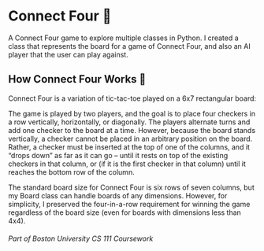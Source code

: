# Connect Four 🎰

A Connect Four game to explore multiple classes in Python. I created a class that represents the board for a game of Connect Four, and also an AI player that the user can play against.

## How Connect Four Works 🎲

Connect Four is a variation of tic-tac-toe played on a 6x7 rectangular board:

The game is played by two players, and the goal is to place four checkers in a row vertically, horizontally, or diagonally. The players alternate turns and add one checker to the board at a time. However, because the board stands vertically, a checker cannot be placed in an arbitrary position on the board. Rather, a checker must be inserted at the top of one of the columns, and it “drops down” as far as it can go – until it rests on top of the existing checkers in that column, or (if it is the first checker in that column) until it reaches the bottom row of the column.

The standard board size for Connect Four is six rows of seven columns, but my Board class can handle boards of any dimensions. However, for simplicity, I  preserved the four-in-a-row requirement for winning the game regardless of the board size (even for boards with dimensions less than 4x4).

###### Part of Boston University CS 111 Coursework
